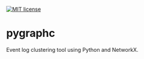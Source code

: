 [![MIT license](http://img.shields.io/badge/license-MIT-brightgreen.svg)](http://opensource.org/licenses/MIT)
# pygraphc
Event log clustering tool using Python and NetworkX.
